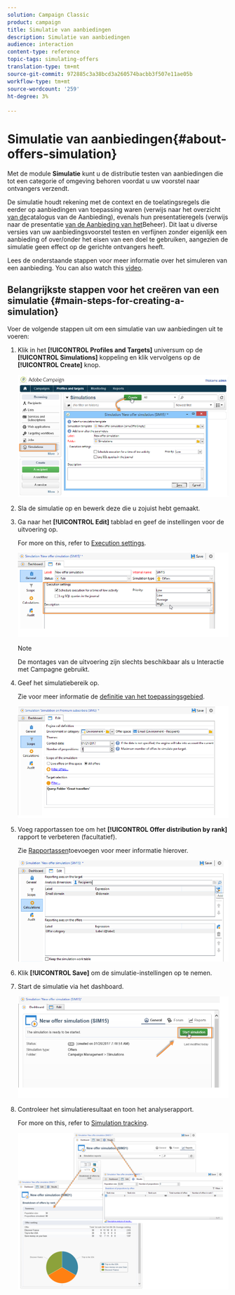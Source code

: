 ```yaml
---
solution: Campaign Classic
product: campaign
title: Simulatie van aanbiedingen
description: Simulatie van aanbiedingen
audience: interaction
content-type: reference
topic-tags: simulating-offers
translation-type: tm+mt
source-git-commit: 972885c3a38bcd3a260574bacbb3f507e11ae05b
workflow-type: tm+mt
source-wordcount: '259'
ht-degree: 3%

---
```



# Simulatie van aanbiedingen{#about-offers-simulation}

Met de module **Simulatie** kunt u de distributie testen van aanbiedingen die tot een categorie of omgeving behoren voordat u uw voorstel naar ontvangers verzendt.

De simulatie houdt rekening met de context en de toelatingsregels die eerder op aanbiedingen van toepassing waren (verwijs naar het overzicht [van de](../../interaction/using/offer-catalog-overview.md)catalogus van de Aanbieding), evenals hun presentatieregels (verwijs naar de presentatie [van de Aanbieding van het](../../interaction/using/managing-offer-presentation.md)Beheer). Dit laat u diverse versies van uw aanbiedingsvoorstel testen en verfijnen zonder eigenlijk een aanbieding of over/onder het eisen van een doel te gebruiken, aangezien de simulatie geen effect op de gerichte ontvangers heeft.

Lees de onderstaande stappen voor meer informatie over het simuleren van een aanbieding. You can also watch this [video](https://helpx.adobe.com/campaign/classic/how-to/simulate-offer-in-acv6.html?playlist=/ccx/v1/collection/product/campaign/classic/segment/digital-marketers/explevel/intermediate/applaunch/introduction/collection.ccx.js&amp;ref=helpx.adobe.com).

## Belangrijkste stappen voor het creëren van een simulatie {#main-steps-for-creating-a-simulation}

Voer de volgende stappen uit om een simulatie van uw aanbiedingen uit te voeren:

1. Klik in het **[!UICONTROL Profiles and Targets]** universum op de **[!UICONTROL Simulations]** koppeling en klik vervolgens op de **[!UICONTROL Create]** knop.

   ![](assets/offer_simulation_001.png)

1. Sla de simulatie op en bewerk deze die u zojuist hebt gemaakt.
1. Ga naar het **[!UICONTROL Edit]** tabblad en geef de instellingen voor de uitvoering op.

   For more on this, refer to [Execution settings](../../interaction/using/execution-settings.md).

   ![](assets/offer_simulation_003.png)

   >[!NOTE]
   >
   >De montages van de uitvoering zijn slechts beschikbaar als u Interactie met Campagne gebruikt.

1. Geef het simulatiebereik op.

   Zie voor meer informatie de [definitie van het toepassingsgebied](../../interaction/using/simulation-scope.md#definition-of-the-scope).

   ![](assets/offer_simulation_004.png)

1. Voeg rapportassen toe om het **[!UICONTROL Offer distribution by rank]** rapport te verbeteren (facultatief).

   Zie [Rapportassen](../../interaction/using/simulation-scope.md#adding-reporting-axes)toevoegen voor meer informatie hierover.

   ![](assets/offer_simulation_005.png)

1. Klik **[!UICONTROL Save]** om de simulatie-instellingen op te nemen.
1. Start de simulatie via het dashboard.

   ![](assets/offer_simulation_006.png)

1. Controleer het simulatieresultaat en toon het analyserapport.

   For more on this, refer to [Simulation tracking](../../interaction/using/simulation-tracking.md).

   ![](assets/offer_simulation_007.png)
